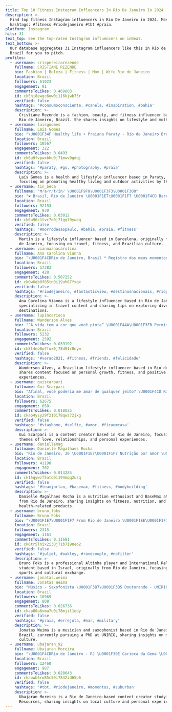 ```yaml
---
title: Top 10 Fitness Instagram Influencers In Rio De Janeiro In 2024
description: >-
  Find top fitness Instagram influencers in Rio De Janeiro in 2024. Most popular
  hashtags: #fitness #riodejaneiro #tbt #praia.
platform: Instagram
hits: 31
text_top: See the top-rated Instagram influencers on inBeat.
text_bottom: >-
  Our database aggregates 31 Instagram influencers like this in Rio de Janeiro,
  Brazil for you to pitch.
profiles:
  - username: crispereirarezende
    fullname: CRISTIANE REZENDE
    bio: Fashion | Beleza | Fitness | Mom | Wife Rio de Janeiro
    location: Brazil
    followers: 61023
    engagement: 91
    commentsToLikes: 0.469803
    id: ck5hi8ewgc6ow0i116kjwb75r
    verified: false
    hashtags: '#consumoconsciente, #canela, #inspiration, #bahia'
    description: >-
      Cristiane Rezende is a fashion, beauty, and fitness influencer based in
      Rio de Janeiro, Brazil. She shares insights on lifestyle and motherhood.
  - username: laisgoomes
    fullname: Laís Gomes
    bio: "\U0001F34F Healthy life ☀️ Praiana Paraty - Rio de Janeiro Brasil \U0001F1E7\U0001F1F7\U0001F30A \U0001F48C Parcerias via direct"
    location: Brazil
    followers: 10567
    engagement: 322
    commentsToLikes: 0.0493
    id: ck6u9fvpwxbku0j71mwv0gdqj
    verified: false
    hashtags: '#paraty, #go, #photography, #praia'
    description: >-
      Laís Gomes is a health and lifestyle influencer based in Paraty, Brazil,
      focusing on promoting healthy living and outdoor activities by the beach.
  - username: tin_beca
    fullname: "M̸a̸r̸t̸ín̸ \U0001F9F8\U0001F3F3️‍\U0001F308"
    bio: "❤️ Brasil, Rio de Janeiro \U0001F1E7\U0001F1F7 \U0001F4CD Barcelona \U0001F1EA\U0001F1F8"
    location: Brazil
    followers: 92153
    engagement: 930
    commentsToLikes: 0.03012
    id: ck6u96c1tvr7o0j71gqt9ywaq
    verified: false
    hashtags: '#morrodesaopaulo, #bahia, #praia, #fitness'
    description: >-
      Martín is a lifestyle influencer based in Barcelona, originally from Rio
      de Janeiro, focusing on travel, fitness, and Brazilian culture.
  - username: viannaanacarolina
    fullname: Ana Carolina Vianna
    bio: "\U0001F4CDRio de Janeiro, Brasil * Registro dos meus momentos * Viagens * Dicas *Lifestyle Parceria via Direct\U0001F48C \U0001F30E\U0001F1E7\U0001F1F7\U0001F1E6\U0001F1F7\U0001F1F5\U0001F1EA\U0001F1F5\U0001F1FE\U0001F1FA\U0001F1F8"
    location: Brazil
    followers: 17383
    engagement: 428
    commentsToLikes: 0.507252
    id: ck0w6eb0f85tn0i19uh67fxqx
    verified: false
    hashtags: '#riodejaneiro, #fantasticview, #destinosnacionais, #riograndedonorte'
    description: >-
      Ana Carolina Vianna is a lifestyle influencer based in Rio de Janeiro,
      specializing in travel content and sharing tips on exploring diverse
      destinations.
  - username: lupincarioca
    fullname: Wanderson Alves
    bio: "“A vida tem a cor que você pinta” \U0001F44A\U0001F3FB Permita-se... \U0001F1E7\U0001F1F7 Brasileiro \U0001F49ASolteiro \U0001F4CDRio de Janeiro Bem vindo ao meu mundo!!!"
    location: Brazil
    followers: 5232
    engagement: 2592
    commentsToLikes: 0.039192
    id: ck8t4no8w7fux0j78d91r8nyw
    verified: false
    hashtags: '#verao2021, #fitness, #friends, #felicidade'
    description: >-
      Wanderson Alves, a Brazilian lifestyle influencer based in Rio de Janeiro,
      shares content focused on personal growth, fitness, and positive living
      experiences.
  - username: guiscarpari
    fullname: Gui Scarpari
    bio: "Afinal, você poderia me amar de qualquer jeito? \U0001F4CD Rio de Janeiro"
    location: Brazil
    followers: 62675
    engagement: 658
    commentsToLikes: 0.018025
    id: ckap4ysy29f210i78qwz72jxg
    verified: false
    hashtags: '#stayhome, #selfie, #amor, #ficaemcasa'
    description: >-
      Gui Scarpari is a content creator based in Rio de Janeiro, focusing on
      themes of love, relationships, and personal experiences.
  - username: daniellemag
    fullname: Danielle Magalhaes Rocha
    bio: "Rio de Janeiro, 20 \U0001F1E7\U0001F1F7 Nutrição por amor \U0001F495 Atleta BaseMax \U0001F3C6 @maxtitaniumsuplementos % DANI10 \U0001F39F @farmaciaarteeciencia \U0001F9EC @gpharma_brasil \U0001F9CA @4lifemedical"
    location: Brazil
    followers: 41198
    engagement: 702
    commentsToLikes: 0.014285
    id: ck15qywzf5atq0i194mqq2uzq
    verified: false
    hashtags: '#teamjorlan, #basemax, #fitness, #bodybuilding'
    description: >-
      Danielle Magalhaes Rocha is a nutrition enthusiast and BaseMax athlete
      from Rio de Janeiro, sharing insights on fitness, nutrition, and
      health-related products.
  - username: bruno_foks
    fullname: Bruno Foks
    bio: "\U0001F1E7\U0001F1F7 From Rio de Janeiro \U0001F1EE\U0001F1F1 Based in Israel ⚽ Professional Altinha Player \U0001F4D6 International Relations Student @jogoloucorj @altinhafc"
    location: Brazil
    followers: 2315
    engagement: 1161
    commentsToLikes: 0.11681
    id: ck6tr5lnix2i30j71b7i9neo2
    verified: false
    hashtags: '#juliet, #oakley, #ravecouple, #nofilter'
    description: >-
      Bruno Foks is a professional Altinha player and International Relations
      student based in Israel, originally from Rio de Janeiro, focusing on
      sports and cultural exchange.
  - username: jonatas.weima
    fullname: Jonatas Weima
    bio: "Músico - Saxofonista \U0001F3B7\U0001F3B5 Doutorando - UNIRIO \U0001F4DA\U0001F4DA\U0001F4D6 Cearense Living in\U0001F4CDRio de Janeiro\U0001F30A"
    location: Brazil
    followers: 18969
    engagement: 808
    commentsToLikes: 0.026736
    id: ckap80a8vma7u0i78mjil1edy
    verified: false
    hashtags: '#praia, #errejota, #mar, #military'
    description: >-
      Jonatas Weima is a musician and saxophonist based in Rio de Janeiro,
      Brazil, currently pursuing a PhD at UNIRIO, sharing insights on music and
      culture.
  - username: ubajaran_92
    fullname: Ubajaran Moreira
    bio: "\U0001F4CDRio de Janeiro - RJ \U0001F30E Carioca da Gema \U0001F373 \U0001F6A8 Conta única \U0001F6A8 \U0001F4DA Cursando R.H \U0001F534 Flamenguista ⚫"
    location: Brazil
    followers: 12460
    engagement: 987
    commentsToLikes: 0.028643
    id: ckaowb5rw85c50i7842id65p6
    verified: false
    hashtags: '#tbt, #riodejaneiro, #momentos, #suburban'
    description: >-
      Ubajaran Moreira is a Rio de Janeiro-based content creator studying Human
      Resources, sharing insights on local culture and personal experiences.
---
```


